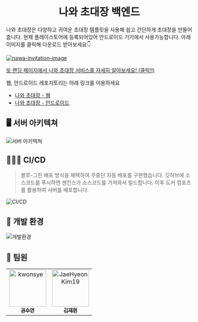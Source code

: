 <h1 align="center">나와 초대장 백엔드</h1>

나와 초대장은 다양하고 귀여운 초대장 템플릿을 사용해 쉽고 간단하게 초대장을 만들어줍니다. 현재 플레이스토어에 등록되어있어 안드로이드 기기에서 사용가능합니다. 아래 이미지를 클릭해 다운로드 받아보세요👇

[![nawa-invitation-image](https://user-images.githubusercontent.com/47874101/98390686-10ddf980-2099-11eb-9539-1f8418e2082b.png)](https://play.google.com/store/apps/details?id=com.mashup.nawainvitation)

[또 랜딩 페이지에서 나와 초대장 서비스를 자세히 알아보세요! (클릭!!)](http://danivelop.com)

웹, 안드로이드 레포지토리는 아래 링크를 이용하세요
- [나와 초대장 - 웹](https://github.com/mash-up-kr/Nawa-Invitation-Web)
- [나와 초대장 - 안드로이드](https://github.com/mash-up-kr/Potato-Invitation-Android)

## 🖥 서버 아키텍쳐

![서버 아키텍쳐](https://user-images.githubusercontent.com/47874101/98395688-f8251200-209f-11eb-87fd-295590e7b627.png)

## 🧑🏻‍🔧 CI/CD

> 블루-그린 배포 방식을 채택하여 무중단 자동 배포를 구현했습니다. 깃허브에 소스코드를 푸시하면 젠킨스가 소스코드를 가져와서 빌드합니다. 이후 도커 컴포즈를 활용하여 서버를 배포합니다.

![CI/CD](https://user-images.githubusercontent.com/47874101/98396594-4ab2fe00-20a1-11eb-9291-b8b74a4ef7c7.png)

## 🎲 개발 환경

![개발환경](https://user-images.githubusercontent.com/47874101/98393918-57355780-209d-11eb-88d7-9f7ad0fd8335.png)

## 🤼 팀원

<table>
  <tr>
    <td align="center"><a href="https://github.com/kwonsye"><img src="https://avatars2.githubusercontent.com/u/41935764?s=460&v=4" width="100px;" alt="kwonsye"/><br /><sub><b>권수연</b></sub></a><br /></td>
    <td align="center"><a href="https://github.com/JaeHyeonKim19"><img src="https://avatars2.githubusercontent.com/u/47874101?s=460&u=17c8336c6abf4fb4f8672a413faf27b48bf87463&v=4" width="100px;" alt="JaeHyeonKim19"/><br /><sub><b>김재현</b></sub></a><br /></td>
  </tr>
</table>